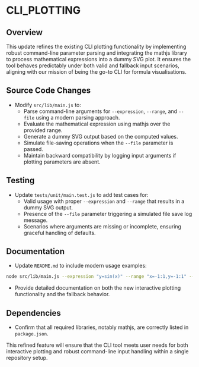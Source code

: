 # CLI_PLOTTING

## Overview
This update refines the existing CLI plotting functionality by implementing robust command-line parameter parsing and integrating the mathjs library to process mathematical expressions into a dummy SVG plot. It ensures the tool behaves predictably under both valid and fallback input scenarios, aligning with our mission of being the go-to CLI for formula visualisations.

## Source Code Changes
- Modify `src/lib/main.js` to:
  - Parse command-line arguments for `--expression`, `--range`, and `--file` using a modern parsing approach.
  - Evaluate the mathematical expression using mathjs over the provided range. 
  - Generate a dummy SVG output based on the computed values.
  - Simulate file-saving operations when the `--file` parameter is passed. 
  - Maintain backward compatibility by logging input arguments if plotting parameters are absent.

## Testing
- Update `tests/unit/main.test.js` to add test cases for:
  - Valid usage with proper `--expression` and `--range` that results in a dummy SVG output.
  - Presence of the `--file` parameter triggering a simulated file save log message.
  - Scenarios where arguments are missing or incomplete, ensuring graceful handling of defaults.

## Documentation
- Update `README.md` to include modern usage examples:
```bash
node src/lib/main.js --expression "y=sin(x)" --range "x=-1:1,y=-1:1" --file output.svg
```
- Provide detailed documentation on both the new interactive plotting functionality and the fallback behavior.

## Dependencies
- Confirm that all required libraries, notably mathjs, are correctly listed in `package.json`.

This refined feature will ensure that the CLI tool meets user needs for both interactive plotting and robust command-line input handling within a single repository setup.
